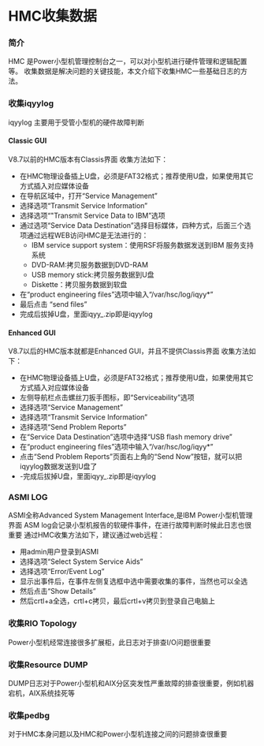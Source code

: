 # HMC收集数据
### 简介
HMC 是Power小型机管理控制台之一，可以对小型机进行硬件管理和逻辑配置等。
收集数据是解决问题的关键技能，本文介绍下收集HMC一些基础日志的方法。
### 收集iqyylog
iqyylog 主要用于受管小型机的硬件故障判断
#### Classic GUI
V8.7以前的HMC版本有Classis界面
收集方法如下：
- 在HMC物理设备插上U盘，必须是FAT32格式；推荐使用U盘，如果使用其它方式插入对应媒体设备
- 在导航区域中，打开“Service Management”
- 选择选项“Transmit Service Information”
- 选择选项“"Transmit Service Data to IBM”选项
- 通过选项“Service Data Destination”选择目标媒体，四种方式，后面三个选项通过远程WEB访问HMC是无法进行的：
  - IBM service support system：使用RSF将服务数据发送到IBM 服务支持系统
  - DVD-RAM:拷贝服务数据到DVD-RAM
  - USB memory stick:拷贝服务数据到U盘
  - Diskette：拷贝服务数据到软盘
- 在“product engineering files”选项中输入“/var/hsc/log/iqyy*”
- 最后点击 “send files”
- 完成后拔掉U盘，里面iqyy_.zip即是iqyylog

#### Enhanced GUI
V8.7以后的HMC版本就都是Enhanced GUI，并且不提供Classis界面
收集方法如下：
- 在HMC物理设备插上U盘，必须是FAT32格式；推荐使用U盘，如果使用其它方式插入对应媒体设备
- 左侧导航栏点击螺丝刀扳手图标，即“Serviceability”选项
- 选择选项“Service Management”
- 选择选项“Transmit Service Information”
- 选择选项“Send Problem Reports”
- 在“Service Data Destination”选项中选择“USB flash memory drive”
- 在“product engineering files”选项中输入“/var/hsc/log/iqyy*”
- 点击“Send Problem Reports”页面右上角的“Send Now”按钮，就可以把iqyylog数据发送到U盘了
- -完成后拔掉U盘，里面iqyy_.zip即是iqyylog
### ASMI LOG
ASMI全称Advanced System Management Interface,是IBM Power小型机管理界面
ASM log会记录小型机报告的软硬件事件，在进行故障判断时候此日志也很重要
通过HMC收集方法如下，建议通过web远程：
- 用admin用户登录到ASMI 
- 选择选项“Select System Service Aids”
- 选择选项“Error/Event Log”
- 显示出事件后，在事件左侧复选框中选中需要收集的事件，当然也可以全选
- 然后点击“Show Details”
- 然后crtl+a全选，crtl+c拷贝，最后crtl+v拷贝到登录自己电脑上
### 收集RIO Topology
Power小型机经常连接很多扩展柜，此日志对于排查I/O问题很重要
### 收集Resource DUMP
DUMP日志对于Power小型机和AIX分区突发性严重故障的排查很重要，例如机器宕机，AIX系统挂死等
### 收集pedbg
对于HMC本身问题以及HMC和Power小型机连接之间的问题排查很重要
